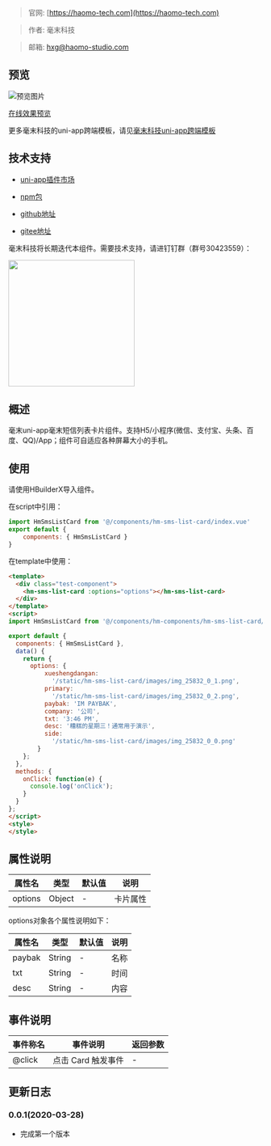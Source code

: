 > 官网: [https://haomo-tech.com](https://haomo-tech.com)

> 作者: 毫末科技

> 邮箱: hxg@haomo-studio.com

## 预览

![预览图片](http://downloads.haomo-tech.com/uniapp/hm-sms-list-card.png)

[在线效果预览](http://template.uniapp.haomo-tech.com/pages/haomo/test-component/hm-sms-list-card)

更多毫末科技的uni-app跨端模板，请见[毫末科技uni-app跨端模板](https://haomo-tech.com/sale.html)

## 技术支持

* [uni-app插件市场](https://ext.dcloud.net.cn/plugin?id=1525)

* [npm包](https://www.npmjs.com/package/hm-uniapp-sms-list-card)

* [github地址](https://github.com/haomo-studio/hm-uniapp-sms-list-card)

* [gitee地址](https://gitee.com/haomo/hm-uniapp-sms-list-card)

毫末科技将长期迭代本组件。需要技术支持，请进钉钉群（群号30423559）：

<img width="250" src="http://downloads.haomo-tech.com/%E6%AF%AB%E6%9C%ABuniapp%E7%BB%84%E4%BB%B6%E6%8A%80%E6%9C%AF%E6%94%AF%E6%8C%81.jpg">

## 概述

毫末uni-app毫末短信列表卡片组件。支持H5/小程序(微信、支付宝、头条、百度、QQ)/App；组件可自适应各种屏幕大小的手机。

## 使用

请使用HBuilderX导入组件。

在script中引用：

```javascript
import HmSmsListCard from '@/components/hm-sms-list-card/index.vue'
export default {
    components: { HmSmsListCard }
}
```

在template中使用：

```html
<template>
  <div class="test-component">
    <hm-sms-list-card :options="options"></hm-sms-list-card>
  </div>
</template>
<script>
import HmSmsListCard from '@/components/hm-components/hm-sms-list-card/index.vue'

export default {
  components: { HmSmsListCard },
  data() {
    return {
      options: {
          xueshengdangan:
            '/static/hm-sms-list-card/images/img_25832_0_1.png',
          primary:
            '/static/hm-sms-list-card/images/img_25832_0_2.png',
          paybak: 'IM PAYBAK',
          company: '公司',
          txt: '3:46 PM',
          desc: '糟糕的星期三！通常用于演示',
          side:
            '/static/hm-sms-list-card/images/img_25832_0_0.png'
        }
    };
  },
  methods: {
    onClick: function(e) {
      console.log('onClick');
    }
  }
};
</script>
<style>
</style>

```

## 属性说明

| 属性名        | 类型     | 默认值 | 说明                                                                       |
|-----------   |---------|--------|----------------------------------------------------------------------------|
| options        | Object  | -      | 卡片属性                                                                   |

options对象各个属性说明如下：

| 属性名        | 类型     | 默认值 | 说明                                                                       |
|-----------   |---------|--------|----------------------------------------------------------------------------|
| paybak        | String  | -      | 名称                                                                   |
| txt        | String  | -      | 时间                                                                   |
| desc        | String  | -      | 内容                                                                   |

## 事件说明

| 事件称名   | 事件说明           | 返回参数 |
|----------|--------------------|----------|
| @click   | 点击 Card 触发事件 | -        |

## 更新日志

### 0.0.1(2020-03-28)

* 完成第一个版本
